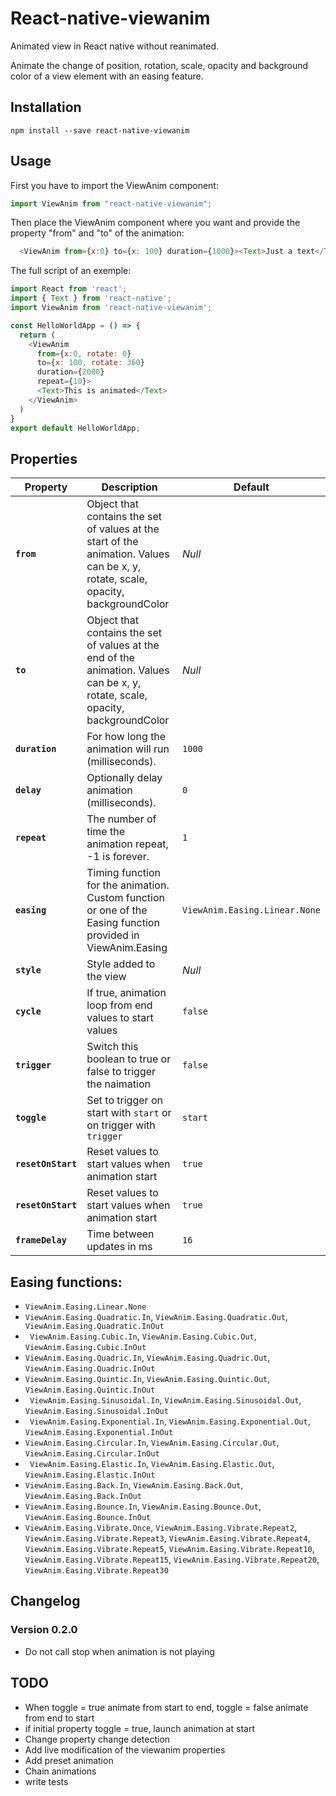 # React-native-viewanim

Animated view in React native without reanimated.

Animate the change of position, rotation, scale, opacity
and background color of a view element with an easing feature.

## Installation

```
npm install --save react-native-viewanim
```

## Usage

First you have to import the ViewAnim component:

```js
import ViewAnim from "react-native-viewanim";
```

Then place the ViewAnim component where you want and provide the property "from" and "to" of the animation:

```js
  <ViewAnim from={x:0} to={x: 100} duration={1000}><Text>Just a text</Text></ViewAnim>
```

The full script of an exemple:

```js
import React from 'react';
import { Text } from 'react-native';
import ViewAnim from 'react-native-viewanim';

const HelloWorldApp = () => {
  return (
    <ViewAnim
      from={x:0, rotate: 0}
      to={x: 100, rotate: 360}
      duration={2000}
      repeat={10}>
      <Text>This is animated</Text>
    </ViewAnim>
  )
}
export default HelloWorldApp;
```

## Properties

| Property           | Description                                                                                                                       | Default                       |
| ------------------ | --------------------------------------------------------------------------------------------------------------------------------- | ----------------------------- |
| **`from`**         | Object that contains the set of values at the start of the animation. Values can be x, y, rotate, scale, opacity, backgroundColor | _Null_                        |
| **`to`**           | Object that contains the set of values at the end of the animation. Values can be x, y, rotate, scale, opacity, backgroundColor   | _Null_                        |
| **`duration`**     | For how long the animation will run (milliseconds).                                                                               | `1000`                        |
| **`delay`**        | Optionally delay animation (milliseconds).                                                                                        | `0`                           |
| **`repeat`**       | The number of time the animation repeat, -1 is forever.                                                                           | `1`                           |
| **`easing`**       | Timing function for the animation. Custom function or one of the Easing function provided in ViewAnim.Easing                      | `ViewAnim.Easing.Linear.None` |
| **`style`**        | Style added to the view                                                                                                           | _Null_                        |
| **`cycle`**        | If true, animation loop from end values to start values                                                                           | `false`                       |
| **`trigger`**      | Switch this boolean to true or false to trigger the naimation                                                                     | `false`                       |
| **`toggle`**       | Set to trigger on start with `start` or on trigger with `trigger`                                                                 | `start`                       |
| **`resetOnStart`** | Reset values to start values when animation start                                                                                 | `true`                        |
| **`resetOnStart`** | Reset values to start values when animation start                                                                                 | `true`                        |
| **`frameDelay`**   | Time between updates in ms                                                                                                        | `16`                          |

## Easing functions:

- `ViewAnim.Easing.Linear.None`
- `ViewAnim.Easing.Quadratic.In`, `ViewAnim.Easing.Quadratic.Out`, ` ViewAnim.Easing.Quadratic.InOut`
- ` ViewAnim.Easing.Cubic.In`, `ViewAnim.Easing.Cubic.Out`, `ViewAnim.Easing.Cubic.InOut`
- `ViewAnim.Easing.Quadric.In`, `ViewAnim.Easing.Quadric.Out`, `ViewAnim.Easing.Quadric.InOut`
- `ViewAnim.Easing.Quintic.In`, `ViewAnim.Easing.Quintic.Out`, `ViewAnim.Easing.Quintic.InOut`
- ` ViewAnim.Easing.Sinusoidal.In`, `ViewAnim.Easing.Sinusoidal.Out`, `ViewAnim.Easing.Sinusoidal.InOut`
- ` ViewAnim.Easing.Exponential.In`, `ViewAnim.Easing.Exponential.Out`, `ViewAnim.Easing.Exponential.InOut`
- `ViewAnim.Easing.Circular.In`, `ViewAnim.Easing.Circular.Out`, `ViewAnim.Easing.Circular.InOut`
- ` ViewAnim.Easing.Elastic.In`, `ViewAnim.Easing.Elastic.Out`, `ViewAnim.Easing.Elastic.InOut`
- `ViewAnim.Easing.Back.In`, `ViewAnim.Easing.Back.Out`, `ViewAnim.Easing.Back.InOut`
- `ViewAnim.Easing.Bounce.In`, `ViewAnim.Easing.Bounce.Out`, `ViewAnim.Easing.Bounce.InOut`
- `ViewAnim.Easing.Vibrate.Once`, `ViewAnim.Easing.Vibrate.Repeat2`, `ViewAnim.Easing.Vibrate.Repeat3`, `ViewAnim.Easing.Vibrate.Repeat4`, `ViewAnim.Easing.Vibrate.Repeat5`, `ViewAnim.Easing.Vibrate.Repeat10`, `ViewAnim.Easing.Vibrate.Repeat15`, `ViewAnim.Easing.Vibrate.Repeat20`, `ViewAnim.Easing.Vibrate.Repeat30`


## Changelog

### Version 0.2.0

- Do not call stop when animation is not playing

## TODO

- When toggle = true animate from start to end, toggle = false animate from end to start
- if initial property toggle = true, launch animation at start
- Change property change detection
- Add live modification of the viewanim properties
- Add preset animation
- Chain animations
- write tests
